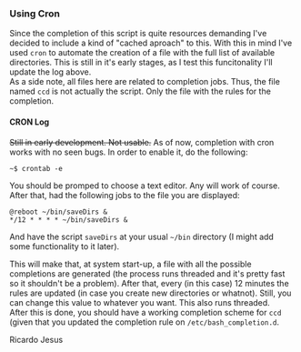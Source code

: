 ### Using Cron

Since the completion of this script is quite resources demanding I've decided to include a kind of "cached aproach" to this. With this in mind I've used ```cron``` to automate the creation of a file with the full list of available directories. This is still in it's early stages, as I test this funcitonality I'll update the log above.  
As a side note, all files here are related to completion jobs. Thus, the file named ```ccd``` is not actually the script. Only the file with the rules for the completion.

#### CRON Log

~~Still in early development. Not usable.~~
As of now, completion with cron works with no seen bugs. In order to enable it, do the following:  
```
~$ crontab -e
```  
You should be promped to choose a text editor. Any will work of course. After that, had the following jobs to the file you are displayed:  
```
@reboot ~/bin/saveDirs &
*/12 * * * * ~/bin/saveDirs &
```  
And have the script ```saveDirs``` at your usual ```~/bin``` directory (I might add some functionality to it later).  

This will make that, at system start-up, a file with all the possible completions are generated (the process runs threaded and it's pretty fast so it shouldn't be a problem). After that, every (in this case) 12 minutes the rules are updated (in case you create new directories or whatnot). Still, you can change this value to whatever you want. This also runs threaded.  
After this is done, you should have a working completion scheme for ```ccd``` (given that you updated the completion rule on ```/etc/bash_completion.d```.

Ricardo Jesus
